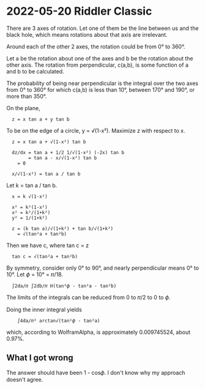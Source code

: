 2022-05-20 Riddler Classic
==========================
There are 3 axes of rotation.  Let one of them be the line between us and
the black hole, which means rotations about that axis are irrelevant.

Around each of the other 2 axes, the rotation could be from 0° to 360°.

Let a be the rotation about one of the axes and b be the rotation about
the other axis.  The rotation from perpendicular, c(a,b), is some function
of a and b to be calculated.

The probability of being near perpendicular is the integral over the two
axes from 0° to 360° for which c(a,b) is less than 10°, between 170° and
190°, or more than 350°.

On the plane,
```
  z = x tan a + y tan b
```
To be on the edge of a circle, y = √(1-x²).
Maximize z with respect to x.
```
  z = x tan a + √(1-x²) tan b

  dz/dx = tan a + 1/2 1/√(1-x²) (-2x) tan b
        = tan a - x/√(1-x²) tan b
	= 0

  x/√(1-x²) = tan a / tan b
```
Let k = tan a / tan b.
```
  x = k √(1-x²)

  x² = k²(1-x²)
  x² = k²/(1+k²)
  y² = 1/(1+k²)

  z = (k tan a)/√(1+k²) + tan b/√(1+k²)
    = √(tan²a + tan²b)
```
Then we have c, where tan c = z
```
  tan c = √(tan²a + tan²b)
```
By symmetry, consider only 0° to 90°, and nearly perpendicular means
0° to 10°.  Let 𝜙 = 10° = 𝜋/18.
```
  ∫2da/𝜋 ∫2db/𝜋 H(tan²𝜙 - tan²a - tan²b)
```
The limits of the integrals can be reduced from 0 to 𝜋/2 to 0 to 𝜙.

Doing the inner integral yields
```
    ∫4da/𝜋² arctan√(tan²𝜙 - tan²a)
```
which, according to WolframAlpha, is approximately 0.009745524, about 0.97%.

What I got wrong
----------------
The answer should have been 1 - cos𝜙.  I don't know why my approach doesn't
agree.
